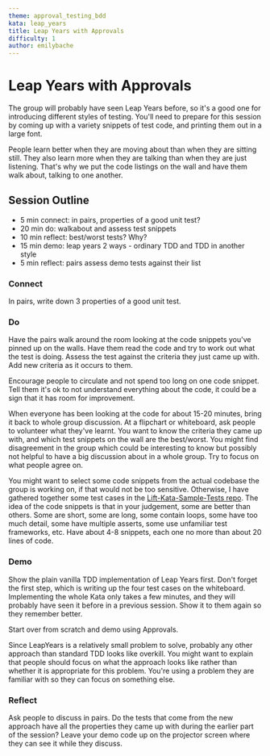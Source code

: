 ```yaml
---
theme: approval_testing_bdd
kata: leap_years
title: Leap Years with Approvals
difficulty: 1
author: emilybache
---
```


# Leap Years with Approvals

The group will probably have seen Leap Years before, so it's a good one for introducing different styles of testing. You'll need to prepare for this session by coming up with a variety snippets of test code, and printing them out in a large font.

People learn better when they are moving about than when they are sitting still. They also learn more when they are talking than when they are just listening. That's why we put the code listings on the wall and have them walk about, talking to one another.

## Session Outline
 
* 5 min connect: in pairs, properties of a good unit test?
* 20 min do: walkabout and assess test snippets  
* 10 min reflect: best/worst tests? Why?  
* 15 min demo: leap years 2 ways - ordinary TDD and TDD in another style   
* 5 min reflect: pairs assess demo tests against their list

### Connect
In pairs, write down 3 properties of a good unit test.

### Do
Have the pairs walk around the room looking at the code snippets you've pinned up on the walls. Have them read the code and try to work out what the test is doing. Assess the test against the criteria they just came up with. Add new criteria as it occurs to them.

Encourage people to circulate and not spend too long on one code snippet. Tell them it's ok to not understand everything about the code, it could be a sign that it has room for improvement.

When everyone has been looking at the code for about 15-20 minutes, bring it back to whole group discussion. At a flipchart or whiteboard, ask people to volunteer what they've learnt. You want to know the criteria they came up with, and which test snippets on the wall are the best/worst. You might find disagreement in the group which could be interesting to know but possibly not helpful to have a big discussion about in a whole group. Try to  focus on what people agree on.

You might want to select some code snippets from the actual codebase the group is working on, if that would not be too sensitive. Otherwise, I have gathered together some test cases in the [Lift-Kata-Sample-Tests repo](https://github.com/emilybache/Lift-Kata-Sample-Tests). The idea of the code snippets is that in your judgement, some are better than others. Some are short, some are long, some contain loops, some have too much detail, some have multiple asserts, some use unfamiliar test frameworks, etc. Have about 4-8 snippets, each one no more than about 20 lines of code.


### Demo
Show the plain vanilla TDD implementation of Leap Years first. Don't forget the first step, which is writing up the four test cases on the whiteboard. Implementing the whole Kata only takes a few minutes, and they will probably have seen it before in a previous session. Show it to them again so they remember better.

Start over from scratch and demo using Approvals.

Since LeapYears is a relatively small problem to solve, probably any other approach than standard TDD looks like overkill. You might want to explain that people should focus on what the approach looks like rather than whether it is appropriate for this problem. You're using a problem they are familiar with so they can focus on something else.

### Reflect
Ask people to discuss in pairs. Do the tests that come from the new approach have all the properties they came up with during the earlier part of the session? Leave your demo code up on the projector screen where they can see it while they discuss.



